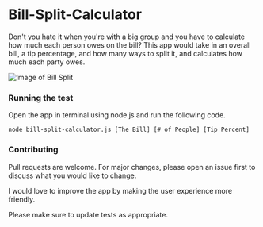 # Bill-Split-Calculator
Don't you hate it when you're with a big group and you have to calculate how much each person owes on the bill? This app would take in an overall bill, a tip percentage, and how many ways to split it, and calculates how much each party owes.

![Image of Bill Split](https://encrypted-tbn0.gstatic.com/images?q=tbn:ANd9GcQ7E_63oxYLuGHw-_9O4lrtyPk6_kOGOIZbDWx7ESlEjKSNmdlL)

### Running the test
Open the app in terminal using node.js and run the following code.

`node bill-split-calculator.js [The Bill] [# of People] [Tip Percent]`


### Contributing
Pull requests are welcome. For major changes, please open an issue first to discuss what you would like to change.

I would love to improve the app by making the user experience more friendly.

Please make sure to update tests as appropriate.
